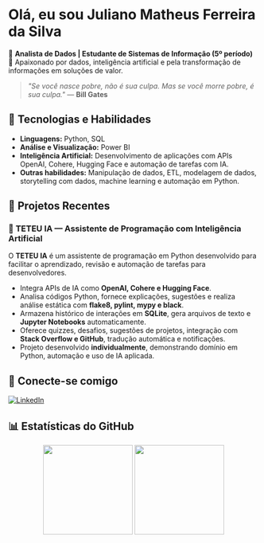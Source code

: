 # Olá, eu sou Juliano Matheus Ferreira da Silva

🎯 **Analista de Dados | Estudante de Sistemas de Informação (5º período)**  
💼 Apaixonado por dados, inteligência artificial e pela transformação de informações em soluções de valor.

> *"Se você nasce pobre, não é sua culpa. Mas se você morre pobre, é sua culpa."* — **Bill Gates**

## 🚀 Tecnologias e Habilidades

- **Linguagens:** Python, SQL  
- **Análise e Visualização:** Power BI  
- **Inteligência Artificial:** Desenvolvimento de aplicações com APIs OpenAI, Cohere, Hugging Face e automação de tarefas com IA.  
- **Outras habilidades:** Manipulação de dados, ETL, modelagem de dados, storytelling com dados, machine learning e automação em Python.

## 🧠 Projetos Recentes

### 🔹 **TETEU IA — Assistente de Programação com Inteligência Artificial**  
O **TETEU IA** é um assistente de programação em Python desenvolvido para facilitar o aprendizado, revisão e automação de tarefas para desenvolvedores.

- Integra APIs de IA como **OpenAI, Cohere e Hugging Face**.  
- Analisa códigos Python, fornece explicações, sugestões e realiza análise estática com **flake8, pylint, mypy e black**.  
- Armazena histórico de interações em **SQLite**, gera arquivos de texto e **Jupyter Notebooks** automaticamente.  
- Oferece quizzes, desafios, sugestões de projetos, integração com **Stack Overflow e GitHub**, tradução automática e notificações.  
- Projeto desenvolvido **individualmente**, demonstrando domínio em Python, automação e uso de IA aplicada.

## 🔗 Conecte-se comigo

[![LinkedIn](https://img.shields.io/badge/-LinkedIn-0A66C2?style=flat&logo=linkedin&logoColor=white)](https://www.linkedin.com/in/juliano-matheus-a37745297)

## 📊 Estatísticas do GitHub

<div align="center">
  <img height="180em" src="https://github-readme-stats.vercel.app/api?username=JulianoMatheus&show_icons=true&theme=default&count_private=true&hide=stars"/>
  <img height="180em" src="https://github-readme-stats.vercel.app/api/top-langs/?username=JulianoMatheus&layout=compact&theme=default"/>
</div>
